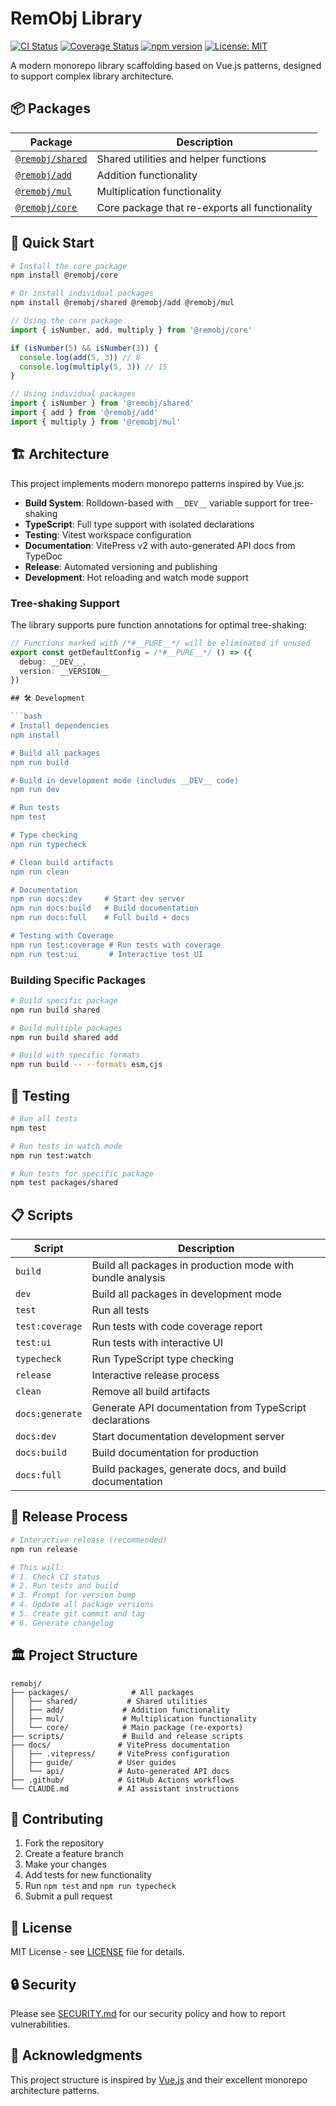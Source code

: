 # RemObj Library

[![CI Status](https://github.com/remobj/remobj/workflows/CI/badge.svg)](https://github.com/remobj/remobj/actions)
[![Coverage Status](https://coveralls.io/repos/github/remobj/remobj/badge.svg?branch=main)](https://coveralls.io/github/remobj/remobj?branch=main)
[![npm version](https://img.shields.io/npm/v/@remobj/core.svg)](https://www.npmjs.com/package/@remobj/core)
[![License: MIT](https://img.shields.io/badge/License-MIT-yellow.svg)](https://opensource.org/licenses/MIT)

A modern monorepo library scaffolding based on Vue.js patterns, designed to support complex library architecture.

## 📦 Packages

| Package | Description |
|---------|-------------|
| [`@remobj/shared`](./packages/shared) | Shared utilities and helper functions |
| [`@remobj/add`](./packages/add) | Addition functionality |
| [`@remobj/mul`](./packages/mul) | Multiplication functionality |
| [`@remobj/core`](./packages/core) | Core package that re-exports all functionality |

## 🚀 Quick Start

```bash
# Install the core package
npm install @remobj/core

# Or install individual packages
npm install @remobj/shared @remobj/add @remobj/mul
```

```typescript
// Using the core package
import { isNumber, add, multiply } from '@remobj/core'

if (isNumber(5) && isNumber(3)) {
  console.log(add(5, 3)) // 8
  console.log(multiply(5, 3)) // 15
}

// Using individual packages
import { isNumber } from '@remobj/shared'
import { add } from '@remobj/add'
import { multiply } from '@remobj/mul'
```

## 🏗️ Architecture

This project implements modern monorepo patterns inspired by Vue.js:

- **Build System**: Rolldown-based with `__DEV__` variable support for tree-shaking
- **TypeScript**: Full type support with isolated declarations
- **Testing**: Vitest workspace configuration
- **Documentation**: VitePress v2 with auto-generated API docs from TypeDoc
- **Release**: Automated versioning and publishing
- **Development**: Hot reloading and watch mode support

### Tree-shaking Support

The library supports pure function annotations for optimal tree-shaking:

```typescript
// Functions marked with /*#__PURE__*/ will be eliminated if unused
export const getDefaultConfig = /*#__PURE__*/ () => ({
  debug: __DEV__,
  version: __VERSION__
})

## 🛠️ Development

```bash
# Install dependencies
npm install

# Build all packages
npm run build

# Build in development mode (includes __DEV__ code)
npm run dev

# Run tests
npm test

# Type checking
npm run typecheck

# Clean build artifacts
npm run clean

# Documentation
npm run docs:dev     # Start dev server
npm run docs:build   # Build documentation
npm run docs:full    # Full build + docs

# Testing with Coverage
npm run test:coverage # Run tests with coverage
npm run test:ui       # Interactive test UI
```

### Building Specific Packages

```bash
# Build specific package
npm run build shared

# Build multiple packages
npm run build shared add

# Build with specific formats
npm run build -- --formats esm,cjs
```

## 🧪 Testing

```bash
# Run all tests
npm test

# Run tests in watch mode
npm run test:watch

# Run tests for specific package
npm test packages/shared
```

## 📋 Scripts

| Script | Description |
|--------|-------------|
| `build` | Build all packages in production mode with bundle analysis |
| `dev` | Build all packages in development mode |
| `test` | Run all tests |
| `test:coverage` | Run tests with code coverage report |
| `test:ui` | Run tests with interactive UI |
| `typecheck` | Run TypeScript type checking |
| `release` | Interactive release process |
| `clean` | Remove all build artifacts |
| `docs:generate` | Generate API documentation from TypeScript declarations |
| `docs:dev` | Start documentation development server |
| `docs:build` | Build documentation for production |
| `docs:full` | Build packages, generate docs, and build documentation |

## 🔄 Release Process

```bash
# Interactive release (recommended)
npm run release

# This will:
# 1. Check CI status
# 2. Run tests and build
# 3. Prompt for version bump
# 4. Update all package versions
# 5. Create git commit and tag
# 6. Generate changelog
```

## 🏛️ Project Structure

```
remobj/
├── packages/              # All packages
│   ├── shared/           # Shared utilities
│   ├── add/             # Addition functionality  
│   ├── mul/             # Multiplication functionality
│   └── core/            # Main package (re-exports)
├── scripts/             # Build and release scripts
├── docs/               # VitePress documentation
│   ├── .vitepress/     # VitePress configuration
│   ├── guide/          # User guides
│   └── api/            # Auto-generated API docs
├── .github/            # GitHub Actions workflows
└── CLAUDE.md           # AI assistant instructions
```

## 🤝 Contributing

1. Fork the repository
2. Create a feature branch
3. Make your changes
4. Add tests for new functionality
5. Run `npm test` and `npm run typecheck`
6. Submit a pull request

## 📄 License

MIT License - see [LICENSE](LICENSE) file for details.

## 🔒 Security

Please see [SECURITY.md](SECURITY.md) for our security policy and how to report vulnerabilities.

## 🙏 Acknowledgments

This project structure is inspired by [Vue.js](https://github.com/vuejs/core) and their excellent monorepo architecture patterns.